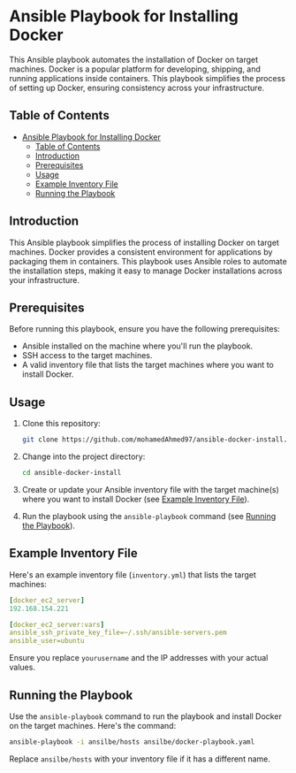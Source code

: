 
# Ansible Playbook for Installing Docker

This Ansible playbook automates the installation of Docker on target machines. Docker is a popular platform for developing, shipping, and running applications inside containers. This playbook simplifies the process of setting up Docker, ensuring consistency across your infrastructure.

## Table of Contents

- [Ansible Playbook for Installing Docker](#ansible-playbook-for-installing-docker)
  - [Table of Contents](#table-of-contents)
  - [Introduction](#introduction)
  - [Prerequisites](#prerequisites)
  - [Usage](#usage)
  - [Example Inventory File](#example-inventory-file)
  - [Running the Playbook](#running-the-playbook)

## Introduction

This Ansible playbook simplifies the process of installing Docker on target machines. Docker provides a consistent environment for applications by packaging them in containers. This playbook uses Ansible roles to automate the installation steps, making it easy to manage Docker installations across your infrastructure.

## Prerequisites

Before running this playbook, ensure you have the following prerequisites:

- Ansible installed on the machine where you'll run the playbook.
- SSH access to the target machines.
- A valid inventory file that lists the target machines where you want to install Docker.

## Usage

1. Clone this repository:

   ```bash
   git clone https://github.com/mohamedAhmed97/ansible-docker-install.git
   ```

2. Change into the project directory:

   ```bash
   cd ansible-docker-install
   ```

3. Create or update your Ansible inventory file with the target machine(s) where you want to install Docker (see [Example Inventory File](#example-inventory-file)).

4. Run the playbook using the `ansible-playbook` command (see [Running the Playbook](#running-the-playbook)).



## Example Inventory File

Here's an example inventory file (`inventory.yml`) that lists the target machines:

```yaml
[docker_ec2_server]
192.168.154.221

[docker_ec2_server:vars]
ansible_ssh_private_key_file=~/.ssh/ansible-servers.pem
ansible_user=ubuntu
```

Ensure you replace `yourusername` and the IP addresses with your actual values.

## Running the Playbook

Use the `ansible-playbook` command to run the playbook and install Docker on the target machines. Here's the command:

```bash
ansible-playbook -i ansilbe/hosts ansilbe/docker-playbook.yaml
```

Replace `ansilbe/hosts` with your inventory file if it has a different name.


